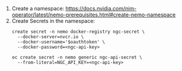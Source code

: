 1. Create a namespace: https://docs.nvidia.com/nim-operator/latest/nemo-prerequisites.html#create-nemo-namespace
2. Create Secrets in the namespace:
    ```shell
    create secret -n nemo docker-registry ngc-secret \
      --docker-server=nvcr.io \
      --docker-username='$oauthtoken' \
      --docker-password=<ngc-api-key>
    ```
    ```shell
    oc create secret -n nemo generic ngc-api-secret \
      --from-literal=NGC_API_KEY=<ngc-api-key>
    ```